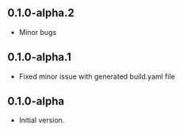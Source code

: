 ## 0.1.0-alpha.2
- Minor bugs

## 0.1.0-alpha.1
- Fixed minor issue with generated build.yaml file

## 0.1.0-alpha

- Initial version.
